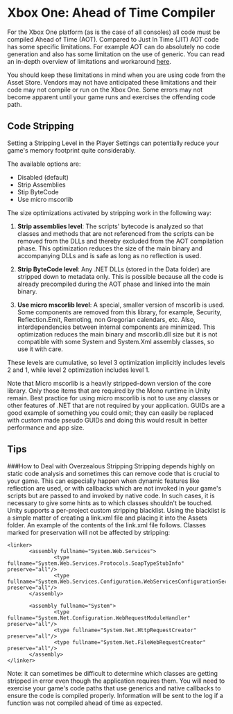 Xbox One: Ahead of Time Compiler
================================

For the Xbox One platform (as is the case of all consoles) all code must be compiled Ahead of Time (AOT).  Compared to Just In Time (JIT) AOT code has some specific limitations.  For example AOT can do absolutely no code generation and also has some limitation on the use of generic.  You can read an in-depth overview of limitations and workaround [here](http://developer.xamarin.com/guides/ios/advanced_topics/limitations/).

You should keep these limitations in mind when you are using code from the Asset Store.  Vendors may not have anticipated these limitations and their code may not compile or run on the Xbox One.  Some errors may not become apparent until your game runs and exercises the offending code path.  

Code Stripping
--------------


Setting a Stripping Level in the Player Settings can potentially reduce your game's memory footprint quite considerably. 

The available options are:

* Disabled (default)
* Strip Assemblies
* Stip ByteCode
* Use micro mscorlib

The size optimizations activated by stripping work in the following way:


1. **Strip assemblies level**: The scripts' bytecode is analyzed so that classes and methods that are not referenced from the scripts can be removed from the DLLs and thereby excluded from the AOT compilation phase. This optimization reduces the size of the main binary and accompanying DLLs and is safe as long as no reflection is used.


1. **Strip ByteCode level**: Any .NET DLLs (stored in the Data folder) are stripped down to metadata only. This is possible because all the code is already precompiled during the AOT phase and linked into the main binary.


1. **Use micro mscorlib level**: A special, smaller version of mscorlib is used. Some components are removed from this library, for example, Security, Reflection.Emit, Remoting, non Gregorian calendars, etc. Also, interdependencies between internal components are minimized. This optimization reduces the main binary and mscorlib.dll size but it is not compatible with some System and System.Xml assembly classes, so use it with care.

These levels are cumulative, so level 3 optimization implicitly includes levels 2 and 1, while level 2 optimization includes level 1.

Note that Micro mscorlib is a heavily stripped-down version of the core library. Only those items that are required by the Mono runtime in Unity remain. Best practice for using micro mscorlib is not to use any classes or other features of .NET that are not required by your application. GUIDs are a good example of something you could omit; they can easily be replaced with custom made pseudo GUIDs and doing this would result in better performance and app size.

Tips
----

###How to Deal with Overzealous Stripping
Stripping depends highly on static code analysis and sometimes this can remove code that is crucial to your game.  This can especially happen when dynamic features like reflection are used, or with callbacks which are not invoked in your game's scripts but are passed to and invoked by native code. In such cases, it is necessary to give some hints as to which classes shouldn't be touched. Unity supports a per-project custom stripping blacklist. Using the blacklist is a simple matter of creating a link.xml file and placing it into the Assets folder. An example of the contents of the link.xml file follows. Classes marked for preservation will not be affected by stripping:


````
<linker>
       <assembly fullname="System.Web.Services">
               <type fullname="System.Web.Services.Protocols.SoapTypeStubInfo" preserve="all"/>
               <type fullname="System.Web.Services.Configuration.WebServicesConfigurationSectionHandler" preserve="all"/>
       </assembly>

       <assembly fullname="System">
               <type fullname="System.Net.Configuration.WebRequestModuleHandler" preserve="all"/>
               <type fullname="System.Net.HttpRequestCreator" preserve="all"/>
               <type fullname="System.Net.FileWebRequestCreator" preserve="all"/>
       </assembly>
</linker>
````

Note: it can sometimes be difficult to determine which classes are getting stripped in error even though the application requires them. You will need to exercise your game's code paths that use generics and native callbacks to ensure the code is compiled properly.  Information will be sent to the log if a function was not compiled ahead of time as expected.